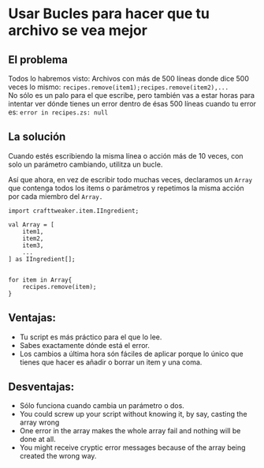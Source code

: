# Usar Bucles para hacer que tu archivo se vea mejor 

## El problema 

Todos lo habremos visto: Archivos con más de 500 líneas donde dice 500 veces lo mismo: `recipes.remove(item1);recipes.remove(item2),...`  
No sólo es un palo para el que escribe, pero también vas a estar horas para intentar ver dónde tienes un error dentro de ésas 500 líneas cuando tu error es: `error in recipes.zs: null` 

## La solución

Cuando estés escribiendo la misma línea o acción más de 10 veces, con solo un parámetro cambiando, utilitza un bucle.

Así que ahora, en vez de escribir todo muchas veces, declaramos un ` Array ` que contenga todos los items o parámetros y repetimos la misma acción por cada miembro del ` Array. `

```zenscript
import crafttweaker.item.IIngredient;

val Array = [
    item1,
    item2,
    item3,
    ...
] as IIngredient[];


for item in Array{
    recipes.remove(item);
}
```

## Ventajas:

- Tu script es más práctico para el que lo lee.
- Sabes exactamente dónde está el error.
- Los cambios a última hora són fáciles de aplicar porque lo único que tienes que hacer es añadir o borrar un item y una coma. 

## Desventajas:

- Sólo funciona cuando cambia un parámetro o dos.
- You could screw up your script without knowing it, by say, casting the array wrong
- One error in the array makes the whole array fail and nothing will be done at all.
- You might receive cryptic error messages because of the array being created the wrong way.